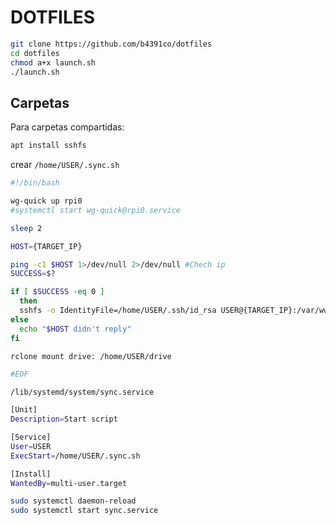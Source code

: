 # DOTFILES

```sh
git clone https://github.com/b4391co/dotfiles
cd dotfiles
chmod a+x launch.sh
./launch.sh
```

## Carpetas

Para carpetas compartidas:

```sh
apt install sshfs
```

crear `/home/USER/.sync.sh`

```sh
#!/bin/bash

wg-quick up rpi0
#systemctl start wg-quick@rpi0.service 

sleep 2

HOST={TARGET_IP}

ping -c1 $HOST 1>/dev/null 2>/dev/null #Chech ip
SUCCESS=$?

if [ $SUCCESS -eq 0 ]
  then
  sshfs -o IdentityFile=/home/USER/.ssh/id_rsa USER@{TARGET_IP}:/var/www/html/hugo/content /home/USER/rpi
else
  echo "$HOST didn't reply"
fi

rclone mount drive: /home/USER/drive

#EOF
```

`/lib/systemd/system/sync.service`

```sh
[Unit]
Description=Start script

[Service]
User=USER
ExecStart=/home/USER/.sync.sh

[Install]
WantedBy=multi-user.target
```

```sh
sudo systemctl daemon-reload
sudo systemctl start sync.service
```